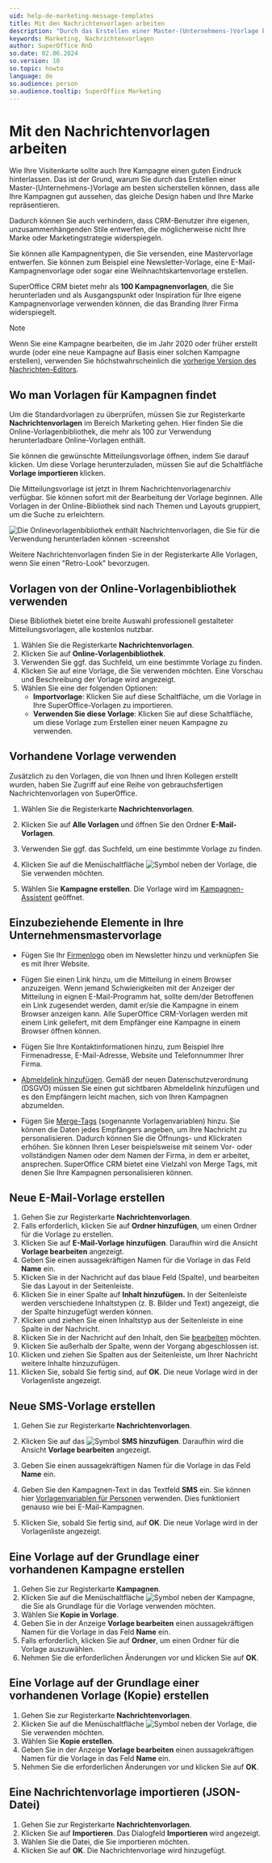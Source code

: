 ```yaml
---
uid: help-de-marketing-message-templates
title: Mit den Nachrichtenvorlagen arbeiten
description: "Durch das Erstellen einer Master-(Unternehmens-)Vorlage können Sie am besten sicherstellen, dass alle Ihre Kampagnen gut aussehen, das gleiche Design haben und Ihre Marke repräsentieren."
keywords: Marketing, Nachrichtenvorlagen
author: SuperOffice RnD
so.date: 02.06.2024
so.version: 10
so.topic: howto
language: de
so.audience: person
so.audience.tooltip: SuperOffice Marketing
---
```


# Mit den Nachrichtenvorlagen arbeiten

Wie Ihre Visitenkarte sollte auch Ihre Kampagne einen guten Eindruck hinterlassen. Das ist der Grund, warum Sie durch das Erstellen einer Master-(Unternehmens-)Vorlage am besten sicherstellen können, dass alle Ihre Kampagnen gut aussehen, das gleiche Design haben und Ihre Marke repräsentieren.

Dadurch können Sie auch verhindern, dass CRM-Benutzer ihre eigenen, unzusammenhängenden Stile entwerfen, die möglicherweise nicht Ihre Marke oder Marketingstrategie widerspiegeln.

Sie können alle Kampagnentypen, die Sie versenden, eine Mastervorlage entwerfen. Sie können zum Beispiel eine Newsletter-Vorlage, eine E-Mail-Kampagnenvorlage oder sogar eine Weihnachtskartenvorlage erstellen.

SuperOffice CRM bietet mehr als **100 Kampagnenvorlagen**, die Sie herunterladen und als Ausgangspunkt oder Inspiration für Ihre eigene Kampagnenvorlage verwenden können, die das Branding Ihrer Firma widerspiegelt.

> [!NOTE]
> Wenn Sie eine Kampagne bearbeiten, die im Jahr 2020 oder früher erstellt wurde (oder eine neue Kampagne auf Basis einer solchen Kampagne erstellen), verwenden Sie höchstwahrscheinlich die [vorherige Version des Nachrichten-Editors][5].

## Wo man Vorlagen für Kampagnen findet

Um die Standardvorlagen zu überprüfen, müssen Sie zur Registerkarte **Nachrichtenvorlagen** im Bereich Marketing gehen. Hier finden Sie die Online-Vorlagenbibliothek, die mehr als 100 zur Verwendung herunterladbare Online-Vorlagen enthält.

Sie können die gewünschte Mitteilungsvorlage öffnen, indem Sie darauf klicken. Um diese Vorlage herunterzuladen, müssen Sie auf die Schaltfläche **Vorlage importieren** klicken.

Die Mitteilungsvorlage ist jetzt in Ihrem Nachrichtenvorlagenarchiv verfügbar. Sie können sofort mit der Bearbeitung der Vorlage beginnen. Alle Vorlagen in der Online-Bibliothek sind nach Themen und Layouts gruppiert, um die Suche zu erleichtern.

![Die Onlinevorlagenbibliothek enthält Nachrichtenvorlagen, die Sie für die Verwendung herunterladen können -screenshot][img3]

Weitere Nachrichtenvorlagen finden Sie in der Registerkarte Alle Vorlagen, wenn Sie einen "Retro-Look" bevorzugen.

## Vorlagen von der Online-Vorlagenbibliothek verwenden

Diese Bibliothek bietet eine breite Auswahl professionell gestalteter Mitteilungsvorlagen, alle kostenlos nutzbar.

1. Wählen Sie die Registerkarte **Nachrichtenvorlagen**.
2. Klicken Sie auf **Online-Vorlagenbibliothek**.
3. Verwenden Sie ggf. das Suchfeld, um eine bestimmte Vorlage zu finden.
4. Klicken Sie auf eine Vorlage, die Sie verwenden möchten. Eine Vorschau und Beschreibung der Vorlage wird angezeigt.
5. Wählen Sie eine der folgenden Optionen:
    * **Importvorlage**: Klicken Sie auf diese Schaltfläche, um die Vorlage in Ihre SuperOffice-Vorlagen zu importieren.
    * **Verwenden Sie diese Vorlage**: Klicken Sie auf diese Schaltfläche, um diese Vorlage zum Erstellen einer neuen Kampagne zu verwenden.

## Vorhandene Vorlage verwenden

Zusätzlich zu den Vorlagen, die von Ihnen und Ihren Kollegen erstellt wurden, haben Sie Zugriff auf eine Reihe von gebrauchsfertigen Nachrichtenvorlagen von SuperOffice.

1. Wählen Sie die Registerkarte **Nachrichtenvorlagen**.

2. Klicken Sie auf **Alle Vorlagen** und öffnen Sie den Ordner **E-Mail-Vorlagen**.

3. Verwenden Sie ggf. das Suchfeld, um eine bestimmte Vorlage zu finden.

4. Klicken Sie auf die Menüschaltfläche ![Symbol][img1] neben der Vorlage, die Sie verwenden möchten.

5. Wählen Sie **Kampagne erstellen**. Die Vorlage wird im [Kampagnen-Assistent][1] geöffnet.

## Einzubeziehende Elemente in Ihre Unternehmensmastervorlage

* Fügen Sie Ihr [Firmenlogo][4] oben im Newsletter hinzu und verknüpfen Sie es mit Ihrer Website.

* Fügen Sie einen Link hinzu, um die Mitteilung in einem Browser anzuzeigen. Wenn jemand Schwierigkeiten mit der Anzeiger der Mitteilung in eignen E-Mail-Programm hat, sollte dem/der Betroffenen ein Link zugesendet werden, damit er/sie die Kampagne in einem Browser anzeigen kann. Alle SuperOffice CRM-Vorlagen werden mit einem Link geliefert, mit dem Empfänger eine Kampagne in einem Browser öffnen können.

* Fügen Sie Ihre Kontaktinformationen hinzu, zum Beispiel Ihre Firmenadresse, E-Mail-Adresse, Website und Telefonnummer Ihrer Firma.

* [Abmeldelink hinzufügen][6]. Gemäß der neuen Datenschutzverordnung (DSGVO) müssen Sie einen gut sichtbaren Abmeldelink hinzufügen und es den Empfängern leicht machen, sich von Ihren Kampagnen abzumelden.

* Fügen Sie [Merge-Tags][3] (sogenannte Vorlagenvariablen) hinzu. Sie können die Daten jedes Empfängers angeben, um Ihre Nachricht zu personalisieren. Dadurch können Sie die Öffnungs- und Klickraten erhöhen. Sie können Ihren Leser beispielsweise mit seinem Vor- oder vollständigen Namen oder dem Namen der Firma, in dem er arbeitet, ansprechen. SuperOffice CRM bietet eine Vielzahl von Merge Tags, mit denen Sie Ihre Kampagnen personalisieren können.

## Neue E-Mail-Vorlage erstellen

1. Gehen Sie zur Registerkarte **Nachrichtenvorlagen**.
2. Falls erforderlich, klicken Sie auf **Ordner hinzufügen**, um einen Ordner für die Vorlage zu erstellen.
3. Klicken Sie auf **E-Mail-Vorlage hinzufügen**. Daraufhin wird die Ansicht **Vorlage bearbeiten** angezeigt.
4. Geben Sie einen aussagekräftigen Namen für die Vorlage in das Feld **Name** ein.
5. Klicken Sie in der Nachricht auf das blaue Feld (Spalte), und bearbeiten Sie das Layout in der Seitenleiste.
6. Klicken Sie in einer Spalte auf **Inhalt hinzufügen.** In der Seitenleiste werden verschiedene Inhaltstypen (z. B. Bilder und Text) angezeigt, die der Spalte hinzugefügt werden können.
7. Klicken und ziehen Sie einen Inhaltstyp aus der Seitenleiste in eine Spalte in der Nachricht.
8. Klicken Sie in der Nachricht auf den Inhalt, den Sie [bearbeiten][2] möchten.
9. Klicken Sie außerhalb der Spalte, wenn der Vorgang abgeschlossen ist.
10. Klicken und ziehen Sie Spalten aus der Seitenleiste, um Ihrer Nachricht weitere Inhalte hinzuzufügen.
11. Klicken Sie, sobald Sie fertig sind, auf **OK**. Die neue Vorlage wird in der Vorlagenliste angezeigt.

## Neue SMS-Vorlage erstellen

1. Gehen Sie zur Registerkarte **Nachrichtenvorlagen**.

2. Klicken Sie auf das ![Symbol][img2] **SMS hinzufügen**. Daraufhin wird die Ansicht **Vorlage bearbeiten** angezeigt.

3. Geben Sie einen aussagekräftigen Namen für die Vorlage in das Feld **Name** ein.

4. Geben Sie den Kampagnen-Text in das Textfeld **SMS** ein. Sie können hier [Vorlagenvariablen für Personen][3] verwenden. Dies funktioniert genauso wie bei E-Mail-Kampagnen.

5. Klicken Sie, sobald Sie fertig sind, auf **OK**. Die neue Vorlage wird in der Vorlagenliste angezeigt.

## Eine Vorlage auf der Grundlage einer vorhandenen Kampagne erstellen

1. Gehen Sie zur Registerkarte **Kampagnen**.
2. Klicken Sie auf die Menüschaltfläche ![Symbol][img1] neben der Kampagne, die Sie als Grundlage für die Vorlage verwenden möchten.
3. Wählen Sie **Kopie in Vorlage**.
4. Geben Sie in der Anzeige **Vorlage bearbeiten** einen aussagekräftigen Namen für die Vorlage in das Feld **Name** ein.
5. Falls erforderlich, klicken Sie auf **Ordner**, um einen Ordner für die Vorlage auszuwählen.
6. Nehmen Sie die erforderlichen Änderungen vor und klicken Sie auf **OK**.

## Eine Vorlage auf der Grundlage einer vorhandenen Vorlage (Kopie) erstellen

1. Gehen Sie zur Registerkarte **Nachrichtenvorlagen**.
2. Klicken Sie auf die Menüschaltfläche ![Symbol][img1] neben der Vorlage, die Sie verwenden möchten.
3. Wählen Sie **Kopie erstellen**.
4. Geben Sie in der Anzeige **Vorlage bearbeiten** einen aussagekräftigen Namen für die Vorlage in das Feld **Name** ein.
5. Nehmen Sie die erforderlichen Änderungen vor und klicken Sie auf **OK**.

## Eine Nachrichtenvorlage importieren (JSON-Datei)

1. Gehen Sie zur Registerkarte **Nachrichtenvorlagen**.
2. Klicken Sie auf **Importieren**. Das Dialogfeld **Importieren** wird angezeigt.
3. Wählen Sie die Datei, die Sie importieren möchten.
4. Klicken Sie auf **OK**. Die Nachrichtenvorlage wird hinzugefügt.

<!-- Referenced links -->
[1]: ../mailing/learn/create/index.md
[2]: ../editor/learn/edit-paragraph.md
[3]: ../editor/learn/add-merge-tag.md
[4]: add-images.md
[5]: ../editor/learn/index.md#old
[6]: ../recipients/learn/add-unsubscribe-link.md

<!-- Referenced images -->
[img1]: ../../../media/icons/btn-menu.png
[img2]: ../../../media/icons/btn-add.png
[img3]: ../../../media/loc/en/marketing/work-with-templates.png
